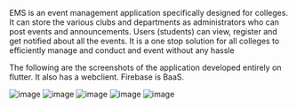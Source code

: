 EMS is an event management application specifically designed for colleges. It can store the various clubs and departments as administrators who can post events and announcements.
Users (students) can view, register and get notified about all the events. It is a one stop solution for all colleges to efficiently manage and conduct and event without any hassle

The following are the screenshots of the application developed entirely on flutter. It also has a webclient. Firebase is BaaS.

![image](https://user-images.githubusercontent.com/85363167/206574273-878a7994-a105-4c92-a6f5-f361ded33c9f.png)
![image](https://user-images.githubusercontent.com/85363167/206574326-ec8b3d20-69b9-48cb-9e1f-61942e39c5e6.png)
![image](https://user-images.githubusercontent.com/85363167/206574337-3a29dad3-e67e-4404-974c-685d452ec1f9.png)
![image](https://user-images.githubusercontent.com/85363167/206574366-61d2ea52-b9d4-46a2-ab64-f4c6ae5f3bd3.png)
![image](https://user-images.githubusercontent.com/85363167/206574382-f3a4db76-e78a-4b8d-97c6-853c56561772.png)
